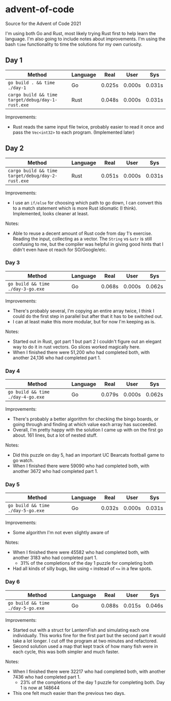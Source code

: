 # advent-of-code
Source for the Advent of Code 2021

I'm using both Go and Rust, most likely trying Rust first to help learn the language. I'm also going to include notes about improvements. I'm using the bash `time` functionality to time the solutions for my own curiosity.

## Day 1
| Method | Language | Real | User | Sys |
| ------ | -------- | ---- | ---- | --- |
| `go build . && time ./day-1` | Go | 0.025s | 0.000s | 0.031s |
| `cargo build && time target/debug/day-1-rust.exe` | Rust | 0.048s | 0.000s | 0.031s |

Improvements:
* Rust reads the same input file twice, probably easier to read it once and pass the `Vec<int32>` to each program. (Implemented later)

## Day 2
| Method | Language | Real | User | Sys |
| ------ | -------- | ---- | ---- | --- |
| `cargo build && time target/debug/day-2-rust.exe` | Rust | 0.051s | 0.000s | 0.031s |

Improvements:
* I use an `if/else` for choosing which path to go down, I can convert this to a match statement which is more Rust idiomatic (I think). Implemented, looks cleaner at least.

Notes:
* Able to reuse a decent amount of Rust code from day 1's exercise. Reading the input, collecting as a vector. The `String` vs `&str` is still confusing to me, but the compiler was helpful in giving good hints that I didn't even have ot reach for SO/Google/etc.

### Day 3
| Method | Language | Real | User | Sys |
| ------ | -------- | ---- | ---- | --- |
| `go build && time ./day-3-go.exe` | Go | 0.068s | 0.000s | 0.062s |

Improvements:
* There's probably several, I'm copying an entire array twice, I think I could do the first step in parallel but after that it has to be switched out.
* I can at least make this more modular, but for now I'm keeping as is.

Notes:
* Started out in Rust, got part 1 but part 2 I couldn't figure out an elegant way to do it in rust vectors. Go slices worked magically here.
* When I finished there were 51,200 who had completed both, with another 24,136 who had completed part 1.

### Day 4
| Method | Language | Real | User | Sys |
| ------ | -------- | ---- | ---- | --- |
| `go build && time ./day-4-go.exe` | Go | 0.079s | 0.000s | 0.062s |

Improvements:
* There's probably a better algorithm for checking the bingo boards, or going through and finding at which value each array has succeeded.
* Overall, I'm pretty happy with the solution I came up with on the first go about. 161 lines, but a lot of nested stuff.

Notes:
* Did this puzzle on day 5, had an important UC Bearcats football game to go watch.
* When I finished there were 59090 who had completed both, with another 3672 who had completed part 1.

### Day 5
| Method | Language | Real | User | Sys |
| ------ | -------- | ---- | ---- | --- |
| `go build && time ./day-5-go.exe` | Go | 0.032s | 0.000s | 0.031s |

Improvements:
* Some algorithm I'm not even slightly aware of

Notes:
* When I finished there were 45582 who had completed both, with another 3183 who had completed part 1.
    * 31% of the completions of the day 1 puzzle for completing both
* Had all kinds of silly bugs, like using `<` instead of `<=` in a few spots.

### Day 6
| Method | Language | Real | User | Sys |
| ------ | -------- | ---- | ---- | --- |
| `go build && time ./day-5-go.exe` | Go | 0.088s | 0.015s | 0.046s |

Improvements:
* Started out with a struct for LanternFish and simulating each one individually. This works fine for the first part but the second part it would take a lot longer. I cut off the program at two minutes and refactored.
* Second solution used a map that kept track of how many fish were in each cycle, this was both simpler and much faster.

Notes:
* When I finished there were 32217 who had completed both, with another 7436 who had completed part 1.
    * 23% of the completions of the day 1 puzzle for completing both. Day 1 is now at 148644
* This one felt much easier than the previous two days.